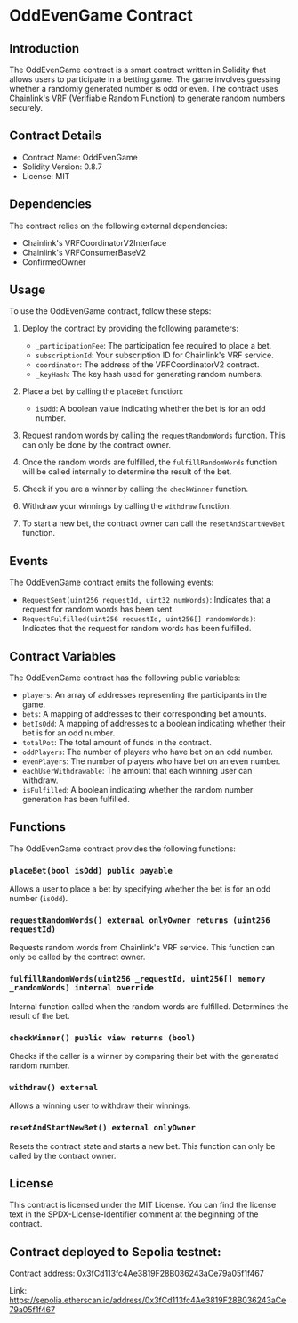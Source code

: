 # OddEvenGame Contract

## Introduction

The OddEvenGame contract is a smart contract written in Solidity that allows users to participate in a betting game. The game involves guessing whether a randomly generated number is odd or even. The contract uses Chainlink's VRF (Verifiable Random Function) to generate random numbers securely.

## Contract Details

- Contract Name: OddEvenGame
- Solidity Version: 0.8.7
- License: MIT

## Dependencies

The contract relies on the following external dependencies:

- Chainlink's VRFCoordinatorV2Interface
- Chainlink's VRFConsumerBaseV2
- ConfirmedOwner

## Usage

To use the OddEvenGame contract, follow these steps:

1. Deploy the contract by providing the following parameters:

   - `_participationFee`: The participation fee required to place a bet.
   - `subscriptionId`: Your subscription ID for Chainlink's VRF service.
   - `coordinator`: The address of the VRFCoordinatorV2 contract.
   - `_keyHash`: The key hash used for generating random numbers.

2. Place a bet by calling the `placeBet` function:

   - `isOdd`: A boolean value indicating whether the bet is for an odd number.

3. Request random words by calling the `requestRandomWords` function. This can only be done by the contract owner.

4. Once the random words are fulfilled, the `fulfillRandomWords` function will be called internally to determine the result of the bet.

5. Check if you are a winner by calling the `checkWinner` function.

6. Withdraw your winnings by calling the `withdraw` function.

7. To start a new bet, the contract owner can call the `resetAndStartNewBet` function.

## Events

The OddEvenGame contract emits the following events:

- `RequestSent(uint256 requestId, uint32 numWords)`: Indicates that a request for random words has been sent.
- `RequestFulfilled(uint256 requestId, uint256[] randomWords)`: Indicates that the request for random words has been fulfilled.

## Contract Variables

The OddEvenGame contract has the following public variables:

- `players`: An array of addresses representing the participants in the game.
- `bets`: A mapping of addresses to their corresponding bet amounts.
- `betIsOdd`: A mapping of addresses to a boolean indicating whether their bet is for an odd number.
- `totalPot`: The total amount of funds in the contract.
- `oddPlayers`: The number of players who have bet on an odd number.
- `evenPlayers`: The number of players who have bet on an even number.
- `eachUserWithdrawable`: The amount that each winning user can withdraw.
- `isFulfilled`: A boolean indicating whether the random number generation has been fulfilled.

## Functions

The OddEvenGame contract provides the following functions:

### `placeBet(bool isOdd) public payable`

Allows a user to place a bet by specifying whether the bet is for an odd number (`isOdd`).

### `requestRandomWords() external onlyOwner returns (uint256 requestId)`

Requests random words from Chainlink's VRF service. This function can only be called by the contract owner.

### `fulfillRandomWords(uint256 _requestId, uint256[] memory _randomWords) internal override`

Internal function called when the random words are fulfilled. Determines the result of the bet.

### `checkWinner() public view returns (bool)`

Checks if the caller is a winner by comparing their bet with the generated random number.

### `withdraw() external`

Allows a winning user to withdraw their winnings.

### `resetAndStartNewBet() external onlyOwner`

Resets the contract state and starts a new bet. This function can only be called by the contract owner.

## License

This contract is licensed under the MIT License. You can find the license text in the SPDX-License-Identifier comment at the beginning of the contract.

## Contract deployed to Sepolia testnet:

Contract address: 0x3fCd113fc4Ae3819F28B036243aCe79a05f1f467

Link: https://sepolia.etherscan.io/address/0x3fCd113fc4Ae3819F28B036243aCe79a05f1f467

